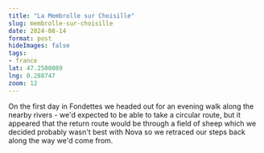 ```yaml
---
title: "La Membrolle sur Choisille"
slug: membrolle-sur-choisille
date: 2024-08-14
format: post    
hideImages: false
tags: 
- france
lat: 47.2500089
lng: 0.288747
zoom: 12
---
```


On the first day in Fondettes we headed out for an evening walk along the nearby rivers - we'd expected to be able to take a circular route, but it appeared that the return route would be through a field of sheep which we decided probably wasn't best with Nova so we retraced our steps back along the way we'd come from.